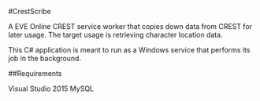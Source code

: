 #CrestScribe

A EVE Online CREST  service worker that copies down data from CREST for later usage. The target usage is retrieving character location data.

This C# application is meant to run as a Windows service that performs its job in the background.

##Requirements

Visual Studio 2015
MySQL